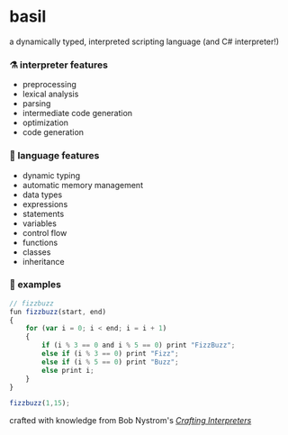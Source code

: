 # basil
a dynamically typed, interpreted scripting language (and C# interpreter!)

### ⚗ interpreter features
- preprocessing
- lexical analysis
- parsing
- intermediate code generation
- optimization
- code generation

### 💭 language features
- dynamic typing
- automatic memory management
- data types
- expressions
- statements
- variables
- control flow
- functions
- classes
- inheritance

### 📝 examples
```javascript
// fizzbuzz
fun fizzbuzz(start, end)
{
    for (var i = 0; i < end; i = i + 1)
    {
        if (i % 3 == 0 and i % 5 == 0) print "FizzBuzz";
        else if (i % 3 == 0) print "Fizz";
        else if (i % 5 == 0) print "Buzz";
        else print i;
    }
}

fizzbuzz(1,15);
```

crafted with knowledge from Bob Nystrom's [*Crafting Interpreters*](https://craftinginterpreters.com/)
